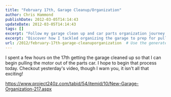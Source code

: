 ```yaml
---
title: "February 17th, Garage Cleanup/Organization"
author: Chris Hammond
publishDate: 2012-03-05T14:14:43
updateDate: 2012-03-05T14:14:43
tags: []
excerpt: "Follow my garage clean up and car parts organization journey as I prepare for a motor extraction process. Check the video!"
excerpt: "Discover how I tackled organizing the garage to prep for pulling out the motor from the parts car. Check out my latest video for an inside look! #garageorganization #DIYcarproject"
url: /2012/february-17th-garage-cleanuporganization  # Use the generated URL with year
---
```

<p>I spent a few hours on the 17th getting the garage cleaned up so that I can begin pulling the motor out of the parts car. I hope to begin that process today. Checkout yesterday's video, though I warn you, it isn't all that exciting!</p> <p><a href="https://www.project240z.com/tabid/54/itemid/10/New-Garage-Organization-217.aspx">https://www.project240z.com/tabid/54/itemid/10/New-Garage-Organization-217.aspx</a></p> <p>&nbsp;</p> <object width="425" height="350"><param name="movie" value="https://www.youtube.com/v/iRMes1B9v6g"></param><embed src="https://www.youtube.com/v/iRMes1B9v6g" type="application/x-shockwave-flash" width="600" height="350"></embed></object>



